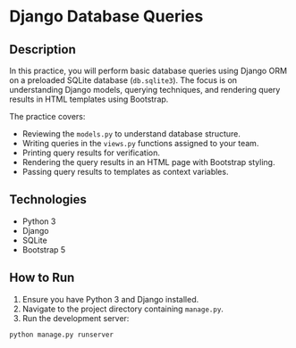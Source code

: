 # Django Database Queries 
## Description
In this practice, you will perform basic database queries using Django ORM on a preloaded SQLite database (`db.sqlite3`). The focus is on understanding Django models, querying techniques, and rendering query results in HTML templates using Bootstrap.

The practice covers:
- Reviewing the `models.py` to understand database structure.
- Writing queries in the `views.py` functions assigned to your team.
- Printing query results for verification.
- Rendering the query results in an HTML page with Bootstrap styling.
- Passing query results to templates as context variables.

## Technologies
- Python 3
- Django
- SQLite
- Bootstrap 5

## How to Run
1. Ensure you have Python 3 and Django installed.
2. Navigate to the project directory containing `manage.py`.
3. Run the development server:

```bash
python manage.py runserver

